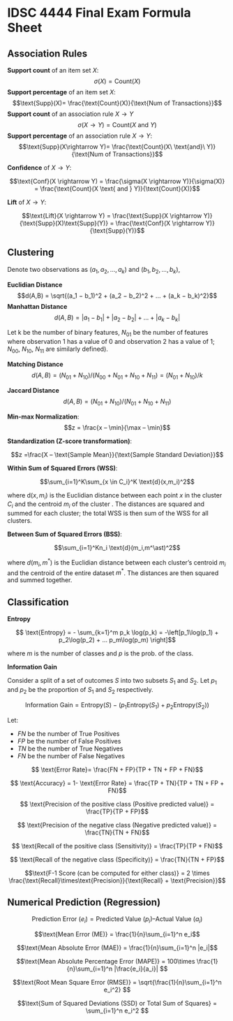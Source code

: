 
<script type="text/javascript"

  src="https://cdnjs.cloudflare.com/ajax/libs/mathjax/2.7.3/MathJax.js?config=TeX-AMS-MML_HTMLorMML">

</script>
# IDSC 4444 Final Exam Formula Sheet
## Association Rules
**Support count** of an item set $X$: 
$$\sigma(X)= \text{Count}(X)$$
**Support percentage** of an item set $X$: 
$$\text{Supp}(X)= \frac{\text{Count}(X)}{\text{Num of Transactions}}$$
**Support count** of an association rule $X\rightarrow Y$
$$\sigma(X\rightarrow Y)= \text{Count}(X\ \text{and}\ Y)$$
**Support percentage** of an association rule $X\rightarrow Y$: 
$$\text{Supp}(X\rightarrow Y)= \frac{\text{Count}(X\ \text{and}\ Y)}{\text{Num of Transactions}}$$

**Confidence** of $X\rightarrow Y$:

$$\text{Conf}(X \rightarrow Y) = \frac{\sigma(X \rightarrow Y)}{\sigma(X)}  =  \frac{\text{Count}(X \text{ and } Y)}{\text{Count}(X)}$$

**Lift** of $X\rightarrow Y$:

$$\text{Lift}(X \rightarrow Y) = \frac{\text{Supp}(X \rightarrow Y)}{\text{Supp}(X)\text{Supp}(Y)}  = \frac{\text{Conf}(X \rightarrow Y)}{\text{Supp}(Y)}$$

## Clustering

Denote two observations as $(a_1, a_2, ..., a_k)$ and $(b_1, b_2, ..., b_k)$,

**Euclidian Distance**	
$$d(A,B) =	\sqrt{(a_1 − b_1)^2 +  (a_2 − b_2)^2 + ... + (a_k − b_k)^2}$$
**Manhattan Distance**
$$d(A,B) =	|a_1 − b_1| +  |a_2 − b_2| + ... + |a_k − b_k| $$


Let k be the number of binary features, $N_{01}$ be the number of features where observation 1 has a value of 0 and observation 2 has a value of 1; $N_{00}$, $N_{10}$, $N_{11}$ are similarly defined). 

**Matching Distance**	
$$d(A, B)=(N_{01}+N_{10})/(N_{00}+N_{01}+N_{10}+N_{11}) = (N_{01}+N_{10})/k$$

**Jaccard Distance**
$$d(A, B)=(N_{01}+N_{10})/(N_{01}+N_{10}+N_{11})$$


**Min-max Normalization**: 
$$z = \frac{x – \min}{\max – \min}$$

**Standardization (Z-score transformation)**: 

$$z =\frac{X – \text{Sample Mean}}{\text{Sample Standard Deviation}}$$

**Within Sum of Squared Errors (WSS)**:

$$\sum_{i=1}^K\sum_{x \in C_i}^K \text{d}(x,m_i)^2$$


where $\text{d}(x, m_i)$ is the Euclidian distance between each point $x$ in the cluster $C_i$ and the centroid $m_i$ of the cluster . The distances are squared and summed for each cluster; the total WSS is then sum of the WSS for all clusters.

**Between Sum of Squared Errors (BSS)**:

$$\sum_{i=1}^Kn_i \text{d}(m_i,m^\ast)^2$$

where $d(m_i, m^\ast)$ is the Euclidian distance between each cluster’s centroid $m_i$ and the centroid of the entire dataset $m^\ast$. The distances are then squared and summed together.

## Classification

**Entropy**
 
$$ \text{Entropy} = - \sum_{k=1}^m p_k \log(p_k) = -\left[p_1\log(p_1) + p_2\log(p_2) + ... p_m\log(p_m) \right]$$
 
where $m$ is the number of classes and $p$ is the prob. of the class.

**Information Gain**

Consider a split of a set of outcomes $S$ into two subsets $S_1$ and $S_2$. Let $p_1$ and $p_2$ be the proportion of $S_1$ and $S_2$ respectively. 

$$ \text{Information Gain} = \text{Entropy}({S}) - (p_1\text{Entropy}({S_1})+p_2\text{Entropy}({S_2})) $$


Let:
- $FN$ be the number of True Positives
- $FP$ be the number of False Positives
- $TN$ be the number of True Negatives
- $FN$ be the number of False Negatives

$$ \text{Error Rate}= \frac{FN + FP}{TP + TN + FP + FN}$$

$$ \text{Accuracy} = 1- \text{Error Rate}  =  \frac{TP + TN}{TP + TN + FP + FN}$$

$$ \text{Precision of the positive class (Positive predicted value)} =	 \frac{TP}{TP + FP}$$

$$ \text{Precision of the negative class (Negative predicted value)} =	 \frac{TN}{TN + FN}$$

$$ \text{Recall of the positive class (Sensitivity)} =	 \frac{TP}{TP + FN}$$

$$ \text{Recall of the negative class (Specificity)} =	 \frac{TN}{TN + FP}$$

$$\text{F-1 Score (can be computed for either class)} = 2 \times \frac{\text{Recall}\times\text{Precision}}{\text{Recall} + \text{Precision}}$$


## Numerical Prediction (Regression)


$$\text{Prediction Error } (e_i) = \text{Predicted Value } (p_i) – \text{Actual Value } (a_i)$$


$$\text{Mean Error (ME)} = \frac{1}{n}\sum_{i=1}^n e_i$$

$$\text{Mean Absolute Error (MAE)} = \frac{1}{n}\sum_{i=1}^n |e_i|$$

$$\text{Mean Absolute Percentage Error (MAPE)} = 100\times \frac{1}{n}\sum_{i=1}^n |\frac{e_i}{a_i}| $$

$$\text{Root Mean Square Error (RMSE)} = \sqrt{\frac{1}{n}\sum_{i=1}^n e_i^2} $$

$$\text{Sum of Squared Deviations (SSD) or Total Sum of Squares} = \sum_{i=1}^n e_i^2 $$
